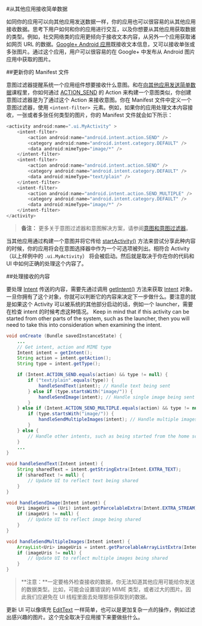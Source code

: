 #从其他应用接收简单数据

如同你的应用可以向其他应用发送数据一样，你的应用也可以很容易的从其他应用接收数据。思考下用户如何和你的应用进行交互，以及你想要从其他应用获取数据的类型。例如，社交网络类的应用更倾向于接收文本内容，从另外一个应用获取诸如网页 URL 的数据。[Google+ Android 应用](https://play.google.com/store/apps/details?id=com.google.android.apps.plus)既接收文本信息，又可以接收单张或多张图片。通过这个应用，用户可以很容易的在 Google+ 中发布从 Android 图片应用中获取的图片。

##更新你的 Manifest 文件

意图过滤器提醒系统一个应用组件想要接收什么意图。和在[向其他应用发送简单数据](https://developer.android.com/training/sharing/send.html)课程里，你如何通过 [ACTION_SEND](https://developer.android.com/reference/android/content/Intent.html#ACTION_SEND) 的 Action 来构建一个意图类似，你创建意图过滤器是为了通过这个 Action 来接收意图。你在 Manifest 文件中定义一个意图过滤器，使用 `<intent-filter> `元素。例如，如果你的应用处理文本内容接收，一张或者多张任何类型的图片，你的 Manifest 文件就会如下所示：

```Java
<activity android:name=".ui.MyActivity" >
    <intent-filter>
        <action android:name="android.intent.action.SEND" />
        <category android:name="android.intent.category.DEFAULT" />
        <data android:mimeType="image/*" />
    </intent-filter>
    <intent-filter>
        <action android:name="android.intent.action.SEND" />
        <category android:name="android.intent.category.DEFAULT" />
        <data android:mimeType="text/plain" />
    </intent-filter>
    <intent-filter>
        <action android:name="android.intent.action.SEND_MULTIPLE" />
        <category android:name="android.intent.category.DEFAULT" />
        <data android:mimeType="image/*" />
    </intent-filter>
</activity>
```

>**备注：** 更多关于意图过滤器和意图解决方案，请参阅[意图和意图过滤器](https://developer.android.com/guide/components/intents-filters.html#ifs)。

当其他应用通过构建一个意图并将它传给 [startActivity()](https://developer.android.com/reference/android/content/Context.html#startActivity(android.content.Intent)) 方法来尝试分享此种内容的时候，你的应用将会在意图选择器中作为一个可选项被列出。相符合 Activity（以上样例中的 `.ui.MyActivity`） 将会被启动。然后就是取决于你在你的代码和 UI 中如何正确的处理这个内容了。

##处理接收的内容

要处理 [Intent](https://developer.android.com/reference/android/content/Intent.html) 传送的内容，需要先通过调用 [getIntent()](https://developer.android.com/reference/android/content/Intent.html#getIntent(java.lang.String)) 方法来获取 [Intent](https://developer.android.com/reference/android/content/Intent.html) 对象。一旦你拥有了这个对象，你就可以判断它的内容来决定下一步做什么。要注意的就是如果这个 Activity 可以被系统的其他部分启动的话，例如一个 launcher，需要在检查 intent 的时候考虑这种情况。
Keep in mind that if this activity can be started from other parts of the system, such as the launcher, then you will need to take this into consideration when examining the intent.
```Java
void onCreate (Bundle savedInstanceState) {
    ...
    // Get intent, action and MIME type
    Intent intent = getIntent();
    String action = intent.getAction();
    String type = intent.getType();

    if (Intent.ACTION_SEND.equals(action) && type != null) {
        if ("text/plain".equals(type)) {
            handleSendText(intent); // Handle text being sent
        } else if (type.startsWith("image/")) {
            handleSendImage(intent); // Handle single image being sent
        }
    } else if (Intent.ACTION_SEND_MULTIPLE.equals(action) && type != null) {
        if (type.startsWith("image/")) {
            handleSendMultipleImages(intent); // Handle multiple images being sent
        }
    } else {
        // Handle other intents, such as being started from the home screen
    }
    ...
}

void handleSendText(Intent intent) {
    String sharedText = intent.getStringExtra(Intent.EXTRA_TEXT);
    if (sharedText != null) {
        // Update UI to reflect text being shared
    }
}

void handleSendImage(Intent intent) {
    Uri imageUri = (Uri) intent.getParcelableExtra(Intent.EXTRA_STREAM);
    if (imageUri != null) {
        // Update UI to reflect image being shared
    }
}

void handleSendMultipleImages(Intent intent) {
    ArrayList<Uri> imageUris = intent.getParcelableArrayListExtra(Intent.EXTRA_STREAM);
    if (imageUris != null) {
        // Update UI to reflect multiple images being shared
    }
}
```

>**注意：**一定要格外检查接收的数据，你无法知道其他应用可能给你发送的数据类型。比如，可能会设置错误的 MIME 类型，或者过大的图片。因此我们应避免在 UI 线程里面去处理那些获取到的数据。


更新 UI 可以像填充 [EditText](https://developer.android.com/reference/android/widget/EditText.html) 一样简单，也可以是更加复杂一点的操作，例如过滤出感兴趣的图片。这个完全取决于应用接下来要做些什么。




